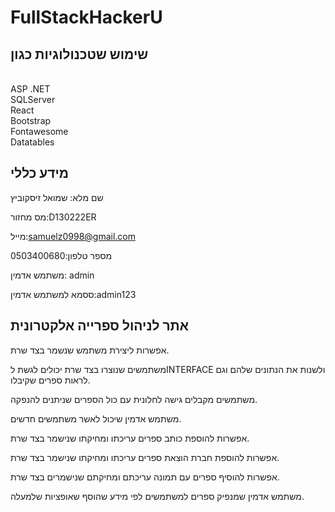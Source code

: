 # FullStackHackerU
 ## שימוש שטכנולוגיות כגון
</br>
ASP .NET</br>
SQLServer</br>
React</br>
Bootstrap</br>
Fontawesome</br>
Datatables</br>



## מידע כללי
שם מלא: שמואל זיסקוביץ

מס מחזור:D130222ER

מייל:samuelz0998@gmail.com

מספר טלפון:0503400680

משתמש אדמין: admin

ססמא למשתמש אדמין:admin123


## אתר לניהול ספרייה אלקטרונית
אפשרות ליצירת משתמש שנשמר בצד שרת.<br />

משתמשים שנוצרו בצד שרת יכולים לגשת לINTERFACE ולשנות את הנתונים שלהם וגם לראות ספרים שקיבלו.<br />

משתמשים מקבלים גישה לחלונית עם כול הספרים שניתנים להנפקה.<br />

משתמש אדמין שיכול לאשר משתמשים חדשים.<br />

אפשרות להוספת כותב ספרים עריכתו ומחיקתו שנישמר בצד שרת.<br />

אפשרות להוספת חברת הוצאת ספרים עריכתו ומחיקתו שנישמר בצד שרת.<br />

אפשרות להוסיף ספרים עם תמונה עריכתם ומחיקתם שנישמרים בצד שרת.<br />

משתמש אדמין שמנפיק ספרים למשתמשים לפי מידע שהוסף שאופציות שלמעלה.<br />
